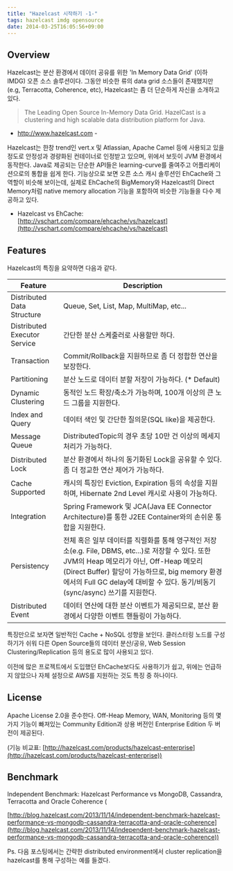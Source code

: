 ```yaml
---
title: "Hazelcast 시작하기 -1-"
tags: hazelcast imdg opensource
date: 2014-03-25T16:05:56+09:00
---
```


## Overview
Hazelcast는 분산 환경에서 데이터 공유를 위한 'In Memory Data Grid' (이하 IMDG) 오픈 소스 솔루션이다. 그동안 비슷한 류의 data grid 소스들이 존재했지만(e.g, Terracotta, Coherence, etc), Hazelcast는 좀 더 단순하게 자신을 소개하고 있다.

> The Leading Open Source In-Memory Data Grid. HazelCast is a clustering and high scalable data distribution platform for Java.
- http://www.hazelcast.com -

Hazelcast는 한창 trend인 vert.x 및 Atlassian, Apache Camel 등에 사용되고 있을 정도로 안정성과 경량화된 컨테이너로 인정받고 있으며, 위에서 보듯이 JVM 환경에서 동작한다. Java로 제공되는 단순한 API들은 learning-curve를 줄여주고 어플리케이션으로의 통합을 쉽게 한다. 기능상으로 보면 오픈 소스 캐시 솔루션인 EhCache와 그 역할이 비슷해 보이는데, 실제로 EhCache의 BigMemory와 Hazelcast의 Direct Memory처럼 native memory allocation 기능을 포함하여 비슷한 기능들을 다수 제공하고 있다.

- Hazelcast vs EhCache: [http://vschart.com/compare/ehcache/vs/hazelcast](http://vschart.com/compare/ehcache/vs/hazelcast)

## Features
Hazelcast의 특징을 요약하면 다음과 같다.

Feature | Description
--------|------------
Distributed Data Structure | Queue, Set, List, Map, MultiMap, etc...
Distributed Executor Service | 간단한 분산 스케줄러로 사용할만 하다.
Transaction | Commit/Rollback을 지원하므로 좀 더 정합한 연산을 보장한다.
Partitioning | 분산 노드로 데이터 분할 저장이 가능하다. (* Default)
Dynamic Clustering | 동적인 노드 확장/축소가 가능하며, 100개 이상의 큰 노드 그룹을 지원한다.
Index and Query | 데이터 색인 및 간단한 질의문(SQL like)을 제공한다.
Message Queue | DistributedTopic의 경우 초당 10만 건 이상의 메세지 처리가 가능하다.
Distributed Lock | 분산 환경에서 하나의 동기화된 Lock을 공유할 수 있다. 좀 더 정교한 연산 제어가 가능하다.
Cache Supported | 캐시의 특징인 Eviction, Expiration 등의 속성을 지원하며, Hibernate 2nd Level 캐시로 사용이 가능하다.
Integration | Spring Framework 및 JCA(Java EE Connector Architecture)를 통한 J2EE Container와의 손쉬운 통합을 지원한다.
Persistency | 전체 혹은 일부 데이터를 직렬화를 통해 영구적인 저장소(e.g. File, DBMS, etc...)로 저장할 수 있다. 또한 JVM의 Heap 메모리가 아닌, Off-Heap 메모리(Direct Buffer) 할당이 가능하므로, big memory 환경에서의 Full GC delay에 대비할 수 있다. 동기/비동기(sync/async) 쓰기를 지원한다.
Distributed Event | 데이터 연산에 대한 분산 이벤트가 제공되므로, 분산 환경에서 다양한 이벤트 핸들링이 가능하다.

특징만으로 보자면 일반적인 Cache + NoSQL 성향을 보인다. 클러스터링 노드를 구성하기가 쉬워 다른 Open Source들의 데이터 분산/공유, Web Session Clustering/Replication 등의 용도로 많이 사용되고 있다.

이전에 많은 프로젝트에서 도입했던 EhCache보다도 사용하기가 쉽고, 위에는 언급하지 않았으나 자체 설정으로 AWS를 지원하는 것도 특징 중 하나이다.

## License
Apache License 2.0을 준수한다. Off-Heap Memory, WAN, Monitoring 등의 몇가지 기능이 빠져있는 Community Edition과 상용 버전인 Enterprise Edition 두 버전이 제공된다.

(기능 비교표: [http://hazelcast.com/products/hazelcast-enterprise](http://hazelcast.com/products/hazelcast-enterprise))

## Benchmark
Independent Benchmark: Hazelcast Performance vs MongoDB, Cassandra, Terracotta and Oracle Coherence (

[http://blog.hazelcast.com/2013/11/14/independent-benchmark-hazelcast-performance-vs-mongodb-cassandra-terracotta-and-oracle-coherence](http://blog.hazelcast.com/2013/11/14/independent-benchmark-hazelcast-performance-vs-mongodb-cassandra-terracotta-and-oracle-coherence))

Ps. 다음 포스팅에서는 간략한 distributed environment에서 cluster replication을 hazelcast를 통해 구성하는 예를 들겠다.

